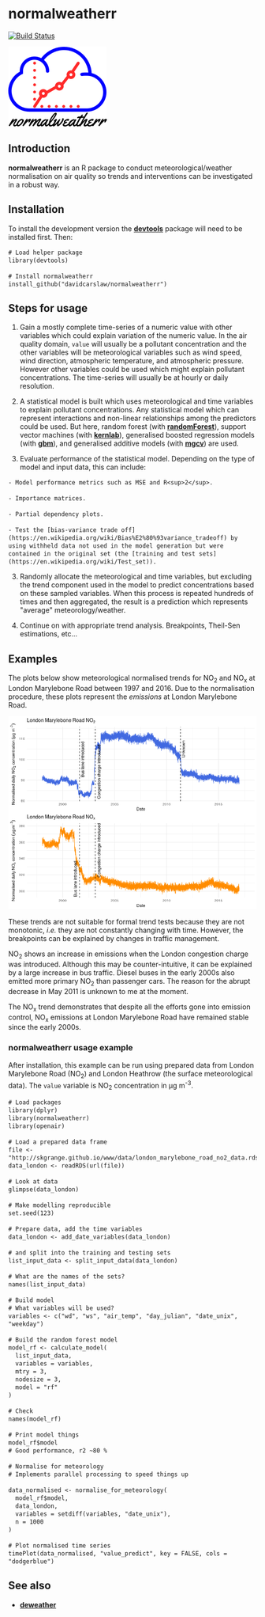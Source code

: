 # **normalweatherr**

[![Build Status](https://travis-ci.org/skgrange/normalweatherr.svg?branch=master)](https://travis-ci.org/skgrange/normalweatherr)

![](inst/extdata/images/icon_small.png)

## Introduction

**normalweatherr** is an R package to conduct meteorological/weather normalisation on air quality so trends and interventions can be investigated in a robust way. 

## Installation

To install the development version the [**devtools**](https://github.com/hadley/devtools) package will need to be installed first. Then:

```
# Load helper package
library(devtools)

# Install normalweatherr
install_github("davidcarslaw/normalweatherr")
```

## Steps for usage

  1. Gain a mostly complete time-series of a numeric value with other variables which could explain variation of the numeric value. In the air quality domain, `value` will usually be a pollutant concentration and the other variables will be meteorological variables such as wind speed, wind direction, atmospheric temperature, and atmospheric pressure. However other variables could be used which might explain pollutant concentrations. The time-series will usually be at hourly or daily resolution. 

  2. A statistical model is built which uses meteorological and time variables to explain pollutant concentrations. Any statistical model which can represent interactions and non-linear relationships among the predictors could be used. But here, random forest (with [**randomForest**](https://cran.r-project.org/web/packages/randomForest/index.html)), support vector machines (with [**kernlab**](https://cran.r-project.org/web/packages/kernlab/index.html)), generalised boosted regression models (with [**gbm**](https://cran.r-project.org/web/packages/gbm/index.html)), and generalised additive models (with [**mgcv**](https://cran.r-project.org/web/packages/mgcv/index.html)) are used. 
  
  3. Evaluate performance of the statistical model. Depending on the type of model and input data, this can include:
    
    - Model performance metrics such as MSE and R<sup>2</sup>. 
    
    - Importance matrices. 
    
    - Partial dependency plots. 
    
    - Test the [bias-variance trade off](https://en.wikipedia.org/wiki/Bias%E2%80%93variance_tradeoff) by using withheld data not used in the model generation but were contained in the original set (the [training and test sets](https://en.wikipedia.org/wiki/Test_set)). 
  
  3. Randomly allocate the meteorological and time variables, but excluding the trend component used in the model to predict concentrations based on these sampled variables. When this process is repeated hundreds of times and then aggregated, the result is a prediction which represents "average" meteorology/weather.
  
  4. Continue on with appropriate trend analysis. Breakpoints, Theil-Sen estimations, etc...

## Examples

The plots below show meteorological normalised trends for NO<sub>2</sub> and NO<sub>x</sub> at London Marylebone Road between 1997 and 2016. Due to the normalisation procedure, these plots represent the *emissions* at London Marylebone Road. 

![](inst/extdata/images/my1_plots.png)

These trends are not suitable for formal trend tests because they are not monotonic, *i.e.* they are not constantly changing with time. However, the breakpoints can be explained by changes in traffic management. 

NO<sub>2</sub> shows an increase in emissions when the London congestion charge was introduced. Although this may be counter-intuitive, it can be explained by a large increase in bus traffic. Diesel buses in the early 2000s also emitted more primary NO<sub>2</sub> than passenger cars. The reason for the abrupt decrease in May 2011 is unknown to me at the moment. 

The NO<sub>x</sub> trend demonstrates that despite all the efforts gone into emission control, NO<sub>x</sub> emissions at London Marylebone Road have remained stable since the early 2000s. 

### **normalweatherr** usage example

After installation, this example can be run using prepared data from London Marylebone Road (NO<sub>2</sub>) and London Heathrow (the surface meteorological data). The `value` variable is NO<sub>2</sub> concentration in &mu;g m<sup>-3</sup>. 

```
# Load packages
library(dplyr)
library(normalweatherr)
library(openair)

# Load a prepared data frame
file <- "http://skgrange.github.io/www/data/london_marylebone_road_no2_data.rds"
data_london <- readRDS(url(file))

# Look at data
glimpse(data_london)

# Make modelling reproducible
set.seed(123)

# Prepare data, add the time variables 
data_london <- add_date_variables(data_london)

# and split into the training and testing sets
list_input_data <- split_input_data(data_london)

# What are the names of the sets? 
names(list_input_data)

# Build model
# What variables will be used?
variables <- c("wd", "ws", "air_temp", "day_julian", "date_unix", "weekday")

# Build the random forest model
model_rf <- calculate_model(
  list_input_data, 
  variables = variables, 
  mtry = 3,
  nodesize = 3,
  model = "rf"
)

# Check
names(model_rf)

# Print model things
model_rf$model
# Good performance, r2 ~80 %

# Normalise for meteorology
# Implements parallel processing to speed things up

data_normalised <- normalise_for_meteorology(
  model_rf$model, 
  data_london, 
  variables = setdiff(variables, "date_unix"),
  n = 1000
)

# Plot normalised time series
timePlot(data_normalised, "value_predict", key = FALSE, cols = "dodgerblue")
```

## See also

  - [**deweather**](https://github.com/davidcarslaw/deweather)
